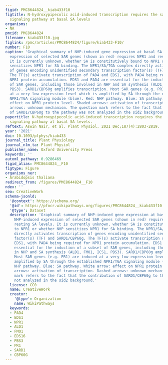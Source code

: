 ```yaml
---
figid: PMC8644824__kiab433f10
figtitle: N-hydroxypipecolic acid-induced transcription requires the salicylic acid
  signaling pathway at basal SA levels
organisms:
- NA
pmcid: PMC8644824
filename: kiab433f10.jpg
figlink: /pmc/articles/PMC8644824/figure/kiab433-F10/
number: F10
caption: 'Graphical summary of NHP-induced gene expression at basal SA levels. NHP-induced
  expression of selected SAR genes (shown in red) requires NPR1 and resting SA levels.
  It is currently unknown, whether SA is constitutively bound to NPR1 or whether NHP
  sensitizes NPR1 for SA binding. The NPR1/SA/TGA complex directly activates transcription
  of genes encoding unidentified secondary transcription factor(s) (TF) and SARD1/CBP60g.
  The TF(s) activate transcription of PAD4 and EDS1, with PAD4 being required for
  NPR1 protein accumulation. EDS1 and PAD4 are essential for the induction of a subset
  of SAR genes, including those involved in NHP and SA synthesis (ALD1, FMO1, ICS1,
  PBS3). SARD1/CBP60g amplifies transcription. Most SAR genes (e.g. PR1) are induced
  at a very low expression level which is amplified by SA through the established
  NPR1/TGA signaling module (blue). Red: NHP pathway. Blue: SA pathway. White arrow:
  effect on NPR1 protein level. Shaded arrows: activation of transcription. Dashed
  arrows: unknown mechanism. The question mark refers to the fact that the contribution
  of SARD1/CBP60g to the pathway was not analyzed in the sid2 background.'
papertitle: N-hydroxypipecolic acid-induced transcription requires the salicylic acid
  signaling pathway at basal SA levels.
reftext: Aswin Nair, et al. Plant Physiol. 2021 Dec;187(4):2803-2819.
year: '2021'
doi: 10.1093/plphys/kiab433
journal_title: Plant Physiology
journal_nlm_ta: Plant Physiol
publisher_name: Oxford University Press
keywords: ''
automl_pathway: 0.9286469
figid_alias: PMC8644824__F10
figtype: Figure
organisms_ner:
- Arabidopsis thaliana
redirect_from: /figures/PMC8644824__F10
ndex: ''
seo: CreativeWork
schema-jsonld:
  '@context': https://schema.org/
  '@id': https://pfocr.wikipathways.org/figures/PMC8644824__kiab433f10.html
  '@type': Dataset
  description: 'Graphical summary of NHP-induced gene expression at basal SA levels.
    NHP-induced expression of selected SAR genes (shown in red) requires NPR1 and
    resting SA levels. It is currently unknown, whether SA is constitutively bound
    to NPR1 or whether NHP sensitizes NPR1 for SA binding. The NPR1/SA/TGA complex
    directly activates transcription of genes encoding unidentified secondary transcription
    factor(s) (TF) and SARD1/CBP60g. The TF(s) activate transcription of PAD4 and
    EDS1, with PAD4 being required for NPR1 protein accumulation. EDS1 and PAD4 are
    essential for the induction of a subset of SAR genes, including those involved
    in NHP and SA synthesis (ALD1, FMO1, ICS1, PBS3). SARD1/CBP60g amplifies transcription.
    Most SAR genes (e.g. PR1) are induced at a very low expression level which is
    amplified by SA through the established NPR1/TGA signaling module (blue). Red:
    NHP pathway. Blue: SA pathway. White arrow: effect on NPR1 protein level. Shaded
    arrows: activation of transcription. Dashed arrows: unknown mechanism. The question
    mark refers to the fact that the contribution of SARD1/CBP60g to the pathway was
    not analyzed in the sid2 background.'
  license: CC0
  name: CreativeWork
  creator:
    '@type': Organization
    name: WikiPathways
  keywords:
  - PAD4
  - EDS1
  - NPR1
  - ALD1
  - FMO1
  - EDS16
  - PBS3
  - PR1
  - SARD1
  - CBP60G
---
```

